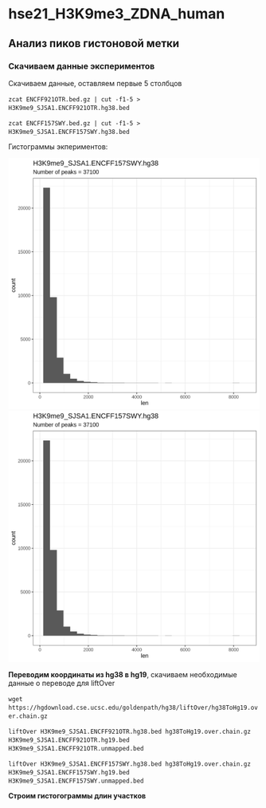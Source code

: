 # hse21_H3K9me3_ZDNA_human

## Анализ пиков гистоновой метки

### Скачиваем данные экспериментов
Скачиваем данные, оставляем первые 5 столбцов

`zcat ENCFF921OTR.bed.gz | cut -f1-5 > H3K9me9_SJSA1.ENCFF921OTR.hg38.bed`

`zcat ENCFF157SWY.bed.gz | cut -f1-5 > H3K9me9_SJSA1.ENCFF157SWY.hg38.bed`

Гистограммы экпериментов: 

![alt text](https://github.com/petrusgrigus/hse21_H3K9me3_ZDNA_human/blob/c97f17ea87ad33de5c881e289d12c310bf5b8c9b/img/len_hist.H3K9me9_SJSA1.ENCFF157SWY.hg38.png)
![alt text](https://github.com/petrusgrigus/hse21_H3K9me3_ZDNA_human/blob/c97f17ea87ad33de5c881e289d12c310bf5b8c9b/img/len_hist.H3K9me9_SJSA1.ENCFF157SWY.hg38.png)

**Переводим координаты из hg38 в hg19**, скачиваем необходимые данные о переводе для liftOver

`wget https://hgdownload.cse.ucsc.edu/goldenpath/hg38/liftOver/hg38ToHg19.over.chain.gz`

`liftOver H3K9me9_SJSA1.ENCFF921OTR.hg38.bed hg38ToHg19.over.chain.gz H3K9me9_SJSA1.ENCFF921OTR.hg19.bed H3K9me9_SJSA1.ENCFF921OTR.unmapped.bed`

`liftOver H3K9me9_SJSA1.ENCFF157SWY.hg38.bed hg38ToHg19.over.chain.gz H3K9me9_SJSA1.ENCFF157SWY.hg19.bed H3K9me9_SJSA1.ENCFF157SWY.unmapped.bed`

**Строим гистогограммы длин участков**
